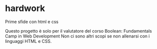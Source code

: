 # hardwork
Prime sfide con html e css

Questo progetto è solo per il valutatore del corso Boolean: Fundamentals Camp in Web Development 
Non ci sono altri scopi se non allenarsi con i linguaggi HTML e CSS.
